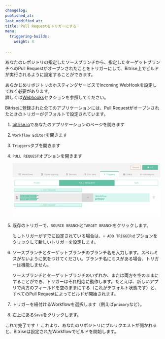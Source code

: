 ```yaml
---
changelog:
published_at:
last_modified_at:
title: Pull Requestをトリガーにする
menu:
  triggering-builds:
    weight: 4

---
```

あなたのレポジトリの指定したソースブランチから、指定したターゲットブランチへのPull Requestがオープンされたことをトリガーにして、Bitrise上でビルドが実行されるように設定することができます。

あらかじめリポジトリのホスティングサービスでIncoming WebHookを設定しておく必要があります。  
詳しくは[Webhooks](/webhooks/index)セクションを参照してください。

Bitriseに登録された全てのアプリケーションには、Pull Requestがオープンされたときのトリガーがデフォルトで設定されています。

1. [bitrise.io](https://www.bitrise.io)であなたのアプリケーションのページを開きます
2. `Workflow Editor`を開きます
3. `Triggers`タブを開きます
4. `PULL REQUEST`オプションを開きます

   ![PR trigger](/img/getting-started/triggering-builds/pull-request-trigger.png)
5. 既存のトリガーで、`SOURCE BRANCH`と`TARGET BRANCH`をクリックします。

   もしトリガーがすでに設定されている場合は、`+ ADD TRIGGER`オプションをクリックして新しいトリガーを設定します。
6. ソースブランチとターゲットブランチのブランチ名を入力します。スペルミスがないように気をつけてください。ブランチ名にミスがある場合、トリガーは機能しません。

   ソースブランチとターゲットブランチのいずれか、または両方を空のままにすることができ、トリガーはそれ相応に動作します。たとえば、新しいアプリで両方のフィールドを空のままにする（これがデフォルト状態です）と、すべてのPull Requestによってビルドが開始されます。

7. トリガーを紐付けるWorkflowを選択します（例えば`primary`など）。

8. 右上にある`Save`をクリックします。

これで完了です！
これより、あなたのリポジトリにプルリクエストが開かれると、Bitriseは設定されたWorkflowでビルドを開始します。